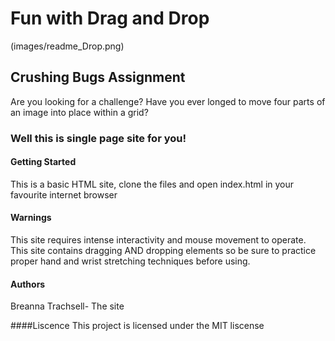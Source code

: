 # Fun with Drag and Drop
(images/readme_Drop.png)
## Crushing Bugs Assignment
Are you looking for a challenge?
Have you ever longed to move four parts of an image into
place within a grid?
### Well this is single page site for you!

#### Getting Started
This is a basic HTML site, clone the files and open index.html in your favourite internet browser

#### Warnings
This site requires intense interactivity and mouse movement to operate. This site contains dragging AND dropping elements so be sure to practice proper hand and wrist stretching techniques before using.

#### Authors
Breanna Trachsell- The site

####Liscence
This project is licensed under the MIT liscense